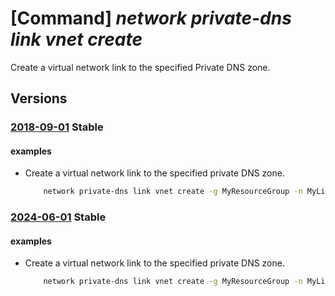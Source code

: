 # [Command] _network private-dns link vnet create_

Create a virtual network link to the specified Private DNS zone.

## Versions

### [2018-09-01](/Resources/mgmt-plane/L3N1YnNjcmlwdGlvbnMve30vcmVzb3VyY2Vncm91cHMve30vcHJvdmlkZXJzL21pY3Jvc29mdC5uZXR3b3JrL3ByaXZhdGVkbnN6b25lcy97fS92aXJ0dWFsbmV0d29ya2xpbmtzL3t9/2018-09-01.xml) **Stable**

<!-- mgmt-plane /subscriptions/{}/resourcegroups/{}/providers/microsoft.network/privatednszones/{}/virtualnetworklinks/{} 2018-09-01 -->

#### examples

- Create a virtual network link to the specified private DNS zone.
    ```bash
        network private-dns link vnet create -g MyResourceGroup -n MyLinkName -z www.mysite.com -v MyVirtualNetworkId -e False
    ```

### [2024-06-01](/Resources/mgmt-plane/L3N1YnNjcmlwdGlvbnMve30vcmVzb3VyY2Vncm91cHMve30vcHJvdmlkZXJzL21pY3Jvc29mdC5uZXR3b3JrL3ByaXZhdGVkbnN6b25lcy97fS92aXJ0dWFsbmV0d29ya2xpbmtzL3t9/2024-06-01.xml) **Stable**

<!-- mgmt-plane /subscriptions/{}/resourcegroups/{}/providers/microsoft.network/privatednszones/{}/virtualnetworklinks/{} 2024-06-01 -->

#### examples

- Create a virtual network link to the specified private DNS zone.
    ```bash
        network private-dns link vnet create -g MyResourceGroup -n MyLinkName -z www.mysite.com -v MyVirtualNetworkId -e False
    ```
